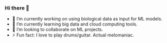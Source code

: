 ### Hi there 👋

- 🔭 I’m currently working on using biological data as input for ML models.
- 🌱 I’m currently learning big data and cloud computing tools.
- 👯 I’m looking to collaborate on ML projects.
- ⚡ Fun fact: I love to play drums/guitar. Actual melomaniac.
<!--
**DannyLCG/DannyLCG** is a ✨ _special_ ✨ repository because its `README.md` (this file) appears on your GitHub profile.

Here are some ideas to get you started:

- 🔭 I’m currently working on ...
- 🌱 I’m currently learning ...
- 👯 I’m looking to collaborate on ...
- 🤔 I’m looking for help with ...
- 💬 Ask me about ...
- 📫 How to reach me: ...
- 😄 Pronouns: ...
- ⚡ Fun fact: ...
-->
